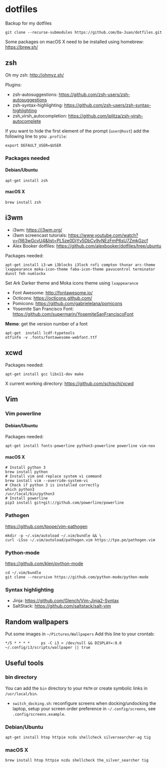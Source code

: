 # dotfiles
Backup for my dotfiles

```
git clone --recurse-submodules https://github.com/Da-Juan/dotfiles.git
```

Some packages on macOS X need to be installed using  homebrew: https://brew.sh/

## zsh
Oh my zsh: http://ohmyz.sh/

Plugins:  
* zsh-autosuggestions: https://github.com/zsh-users/zsh-autosuggestions
* zsh-syntax-highlighting: https://github.com/zsh-users/zsh-syntax-highlighting
* zsh_virsh_autocompletion: https://github.com/jplitza/zsh-virsh-autocomplete

If you want to hide the first element of the prompt (`user@host`) add the following line to you `.profile`:
```
export DEFAULT_USER=$USER
```

### Packages needed
#### Debian/Ubuntu
```
apt-get install zsh
```

#### macOS X
```
brew install zsh
```

## i3wm
* i3wm: https://i3wm.org/
* i3wm screencast tutorials: https://www.youtube.com/watch?v=j1I63wGcvU4&list=PL5ze0DjYv5DbCv9vNEzFmP6sU7ZmkGzcf
* Alex Booker dotfiles: https://github.com/alexbooker/dotfiles/tree/ubuntu

Packages needed:
```
apt-get install i3-wm i3blocks i3lock rofi compton thunar arc-theme lxappearance moka-icon-theme faba-icon-theme pavucontrol terminator dunst feh numlockx
```

Set Ark Darker theme and Moka icons theme using `lxappearance`

* Font Awesome: http://fontawesome.io/
* Octicons: https://octicons.github.com/
* Pomicons: https://github.com/gabrielelana/pomicons
* Yosemite San Francisco Font: https://github.com/supermarin/YosemiteSanFranciscoFont

**Memo**: get the version number of a font
```
apt-get  install lcdf-typetools
otfinfo -v .fonts/fontawesome-webfont.ttf 
```

## xcwd

Packages needed:
```
apt-get install gcc libx11-dev make
```

X current working directory: https://github.com/schischi/xcwd

## Vim
### Vim powerline
#### Debian/Ubuntu
Packages needed:
```
apt-get install fonts-powerline python3-powerline powerline vim-nox
```

#### macOS X
```
# Install python 3
brew install python
# Install vim and replace system vi command
brew install vim --override-system-vi
# Check if python 3 is installed correctly
which python3
/usr/local/bin/python3
# Install powerline
pip3 install git+git://github.com/powerline/powerline
```

### Pathogen
https://github.com/tpope/vim-pathogen
```
mkdir -p ~/.vim/autoload ~/.vim/bundle && \
curl -LSso ~/.vim/autoload/pathogen.vim https://tpo.pe/pathogen.vim
```
### Python-mode
https://github.com/klen/python-mode
```
cd ~/.vim/bundle
git clone --recursive https://github.com/python-mode/python-mode
```
### Syntax highlighting
* Jinja: https://github.com/Glench/Vim-Jinja2-Syntax
* SaltStack: https://github.com/saltstack/salt-vim

## Random wallpapers
Put some images in `~/Pictures/Wallpapers`
Add this line to your crontab:
```
*/5 * * * *     ps -C i3 > /dev/null && DISPLAY=:0.0 ~/.config/i3/scripts/wallpaper || true
```

## Useful tools

### bin directory

You can add the `bin` directory to your `PATH` or create symbolic links in `/usr/local/bin`.

* `switch_docking.sh`: reconfigure screens when docking/undocking the laptop, setup your screen order preference in `~/.config/screens`, see `.config/screens.example`.

### Debian/Ubuntu
```
apt-get install htop httpie ncdu shellcheck silversearcher-ag tig
```

### macOS X
```
brew install htop httpie ncdu shellcheck the_silver_searcher tig
```
